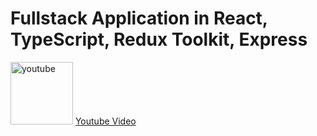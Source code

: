 
# Fullstack Application in React, TypeScript, Redux Toolkit, Express


<a href="https://www.youtube.com/watch?v=KSh1WB92u0o"><img src="https://github.com/user-attachments/assets/3ee152d2-0855-4c71-b65e-91404f5e7f0c" alt="youtube" width="100"></a> [Youtube Video](https://www.youtube.com/watch?v=KSh1WB92u0o)
